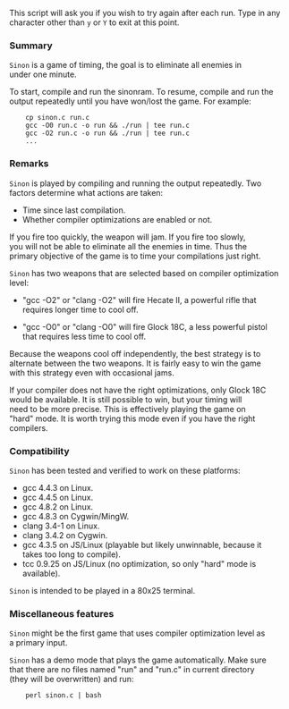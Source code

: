 This script will ask you if you wish to try again after each run. Type in any  
character other than `y` or `Y` to exit at this point.  

### Summary  
  
`Sinon` is a game of timing, the goal is to eliminate all enemies in  
under one minute.  
  
To start, compile and run the sinonram. To resume, compile and run the  
output repeatedly until you have won/lost the game. For example:  
  
``` <!---sh-->  
    cp sinon.c run.c  
    gcc -O0 run.c -o run && ./run | tee run.c  
    gcc -O2 run.c -o run && ./run | tee run.c  
    ...  
```  
  
### Remarks  
  
`Sinon` is played by compiling and running the output repeatedly. Two  
factors determine what actions are taken:  
  
+ Time since last compilation.  
+ Whether compiler optimizations are enabled or not.  
  
If you fire too quickly, the weapon will jam. If you fire too slowly,  
you will not be able to eliminate all the enemies in time. Thus the  
primary objective of the game is to time your compilations just right.  
  
`Sinon` has two weapons that are selected based on compiler optimization  
level:  
  
+ "gcc -O2" or "clang -O2" will fire Hecate II, a powerful rifle that  
  requires longer time to cool off.  
  
+ "gcc -O0" or "clang -O0" will fire Glock 18C, a less powerful pistol  
  that requires less time to cool off.  
  
Because the weapons cool off independently, the best strategy is to  
alternate between the two weapons. It is fairly easy to win the game  
with this strategy even with occasional jams.  
  
If your compiler does not have the right optimizations, only Glock 18C  
would be available. It is still possible to win, but your timing will  
need to be more precise. This is effectively playing the game on  
"hard" mode. It is worth trying this mode even if you have the right  
compilers.  
  
### Compatibility  
  
`Sinon` has been tested and verified to work on these platforms:  
  
+ gcc 4.4.3 on Linux.  
+ gcc 4.4.5 on Linux.  
+ gcc 4.8.2 on Linux.  
+ gcc 4.8.3 on Cygwin/MingW.  
+ clang 3.4-1 on Linux.  
+ clang 3.4.2 on Cygwin.  
+ gcc 4.3.5 on JS/Linux (playable but likely unwinnable, because it  
  takes too long to compile).  
+ tcc 0.9.25 on JS/Linux (no optimization, so only "hard" mode is  
  available).  
  
`Sinon` is intended to be played in a 80x25 terminal.  
  
### Miscellaneous features  
  
`Sinon` might be the first game that uses compiler optimization level as  
a primary input.  
  
`Sinon` has a demo mode that plays the game automatically. Make sure  
that there are no files named "run" and "run.c" in current directory  
(they will be overwritten) and run:  
  
``` <!---sh-->  
    perl sinon.c | bash  
```  
  